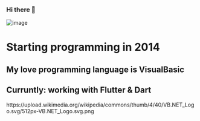 ### Hi there 👋

<img>![image](https://user-images.githubusercontent.com/61761648/119075229-4e570400-b9a5-11eb-9632-ee6efc8f8682.png)
</img>
<br>
<h1>Starting programming in 2014</h1>
<h2>My love programming language is VisualBasic</h2>
<h2>Curruntly: working with Flutter & Dart</h2>
<img>https://upload.wikimedia.org/wikipedia/commons/thumb/4/40/VB.NET_Logo.svg/512px-VB.NET_Logo.svg.png</img>

<!--
- 🔭 I’m currently working on ...
- 🌱 I’m currently learning ...
- 👯 I’m looking to collaborate on ...
- 🤔 I’m looking for help with ...
- 💬 Ask me about ...
- 📫 How to reach me: ...
- 😄 Pronouns: ...
- ⚡ Fun fact: ...
 
-->
